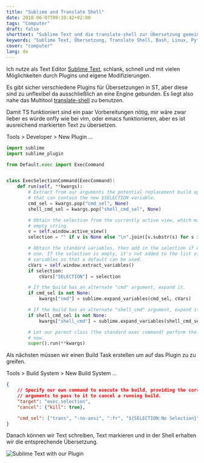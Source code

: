 ```yaml
---
title: "Sublime and Translate Shell"
date: 2018-06-07T09:10:42+02:00
tags: "Computer"
draft: false
shorttext: "Sublime Text und die translate-shell zur Übersetzung gemeinsam nutzen."
keywords: "Sublime Text, Übersetzung, Translate Shell, Bash, Linux, Python"
cover: "computer"
lang: de
---
```


Ich nutze als Text Editor [Sublime Text](http://sublimetext.com "Sublime Text Editor"), schlank, schnell und mit vielen Möglichkeiten durch Plugins und eigene Modifizierungen. 

Es gibt sicher verschiedene Plugins für Übersetzungen in ST, aber diese sind zu unflexibel da ausschließlich an eine Engine gebunden. Es liegt also nahe das Multitool [translate-shell](https://github.com/soimort/translate-shell "Translate-Shell on Github") zu benutzen. 

Damit TS funktioniert sind ein paar Vorbereitungen nötig, mir wäre zwar lieber es würde onfly wie bei vim, oder emacs funktionieren, aber es ist ausreichend markierten Text zu übersetzen. 

Tools > Developer > New Plugin ...

~~~ python
import sublime
import sublime_plugin

from Default.exec import ExecCommand


class ExecSelectionCommand(ExecCommand):
    def run(self, **kwargs):
        # Extract from our arguments the potential replacement build options
        # that can contain the new $SELECTION variable.
        cmd_sel = kwargs.pop("cmd_sel", None)
        shell_cmd_sel = kwargs.pop("shell_cmd_sel", None)

        # Obtain the selection from the currently active view, which may be an
        # empty string.
        v = self.window.active_view()
        selection = "" if v is None else "\n".join([v.substr(s) for s in v.sel()])

        # Obtain the standard variables, then add in the selection if we found
        # one. If the selection is empty, it's not added to the list of
        # variables so that a default can be used.
        cVars = self.window.extract_variables()
        if selection:
            cVars["SELECTION"] = selection

        # If the build has an alternate "cmd" argument, expand it.
        if cmd_sel is not None:
            kwargs["cmd"] = sublime.expand_variables(cmd_sel, cVars)

        # If the build has an alternate "shell_cmd" argument, expand it.
        if shell_cmd_sel is not None:
            kwargs["shell_cmd"] = sublime.expand_variables(shell_cmd_sel, cVars)

        # Let our parent class (the standard exec command) perform the build
        # now.
        super().run(**kwargs)
~~~

Als nächsten müssen wir einen Build Task erstellen um auf das Plugin zu zu greifen.

Tools > Build System > New Build System ...

~~~ json
{
    // Specify our own command to execute the build, providing the correct
    // arguments to pass to it to cancel a running build.
    "target": "exec_selection",
    "cancel": {"kill": true},

    "cmd_sel": ["trans", "-no-ansi", ":fr", "${SELECTION:No Selection}"]
}
~~~

Danach können wir Text schreiben, Text markieren und in der Shell erhalten wir die entsprechende Übersetzung. 

![Sublime Text with our Plugin](/static/img/content/2018/1.gif "Sublime Text with our Plugin")
